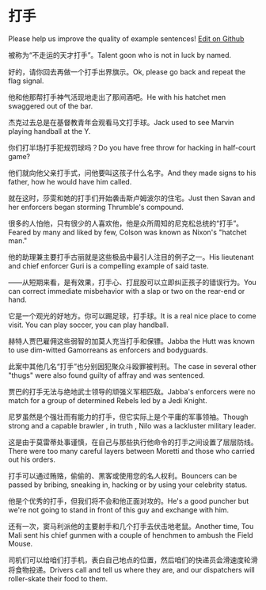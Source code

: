 # 打手

Please help us improve the quality of example sentences! [Edit on Github](https://github.com/jiyushe/jiyu-example-sentence-source/blob/main/chinese/dashou.md)

<p><span class="chinese">被称为“不走运的天才打手”。</span><span class="english">Talent goon who is not in luck by named.</span></p>

<p><span class="chinese">好的，请你回去再做一个打手出界旗示。</span><span class="english">Ok, please go back and repeat the flag signal.</span></p>

<p><span class="chinese">他和他那帮打手神气活现地走出了那间酒吧。</span><span class="english">He with his hatchet men swaggered out of the bar.</span></p>

<p><span class="chinese">杰克过去总是在基督教青年会观看马文打手球。</span><span class="english">Jack used to see Marvin playing handball at the Y.</span></p>

<p><span class="chinese">你们打半场打手犯规罚球吗？</span><span class="english">Do you have free throw for hacking in half-court game?</span></p>

<p><span class="chinese">他们就向他父亲打手式，问他要叫这孩子什么名字。</span><span class="english">And they made signs to his father, how he would have him called.</span></p>

<p><span class="chinese">就在这时，莎雯和她的打手们开始袭击斯卢姆波尔的住宅。</span><span class="english">Just then Savan and her enforcers began storming Thrumble's compound.</span></p>

<p><span class="chinese">很多的人怕他，只有很少的人喜欢他，他是众所周知的尼克松总统的“打手”。</span><span class="english">Feared by many and liked by few, Colson was known as Nixon's "hatchet man."</span></p>

<p><span class="chinese">他的助理兼主要打手古丽就是这些极品中最引人注目的例子之一。</span><span class="english">His lieutenant and chief enforcer Guri is a compelling example of said taste.</span></p>

<p><span class="chinese">——从短期来看，是有效果，打手心、打屁股可以立即纠正孩子的错误行为。</span><span class="english">You can correct immediate misbehavior with a slap or two on the rear-end or hand.</span></p>

<p><span class="chinese">它是一个观光的好地方。你可以踢足球，打手球。</span><span class="english">It is a real nice place to come visit. You can play soccer, you can play handball.</span></p>

<p><span class="chinese">赫特人贾巴雇佣这些弱智的加莫人充当打手和保镖。</span><span class="english">Jabba the Hutt was known to use dim-witted Gamorreans as enforcers and bodyguards.</span></p>

<p><span class="chinese">此案中其他几名“打手”也分别因犯聚众斗殴罪被判刑。</span><span class="english">The case in several other "thugs" were also found guilty of affray and was sentenced.</span></p>

<p><span class="chinese">贾巴的打手无法与绝地武士领导的顽强义军相匹敌。</span><span class="english">Jabba's enforcers were no match for a group of determined Rebels led by a Jedi Knight.</span></p>

<p><span class="chinese">尼罗虽然是个强壮而有能力的打手，但它实际上是个平庸的军事领袖。</span><span class="english">Though strong and a capable brawler , in truth , Nilo was a lackluster military leader.</span></p>

<p><span class="chinese">这是由于莫雷蒂处事谨慎，在自己与那些执行他命令的打手之间设置了层层防线。</span><span class="english">There were too many careful layers between Moretti and those who carried out his orders.</span></p>

<p><span class="chinese">打手可以通过贿赂，偷偷的、黑客或使用您的名人权利。</span><span class="english">Bouncers can be passed by bribing, sneaking in, hacking or by using your celebrity status.</span></p>

<p><span class="chinese">他是个优秀的打手，但我们将不会和他正面对攻的。</span><span class="english">He's a good puncher but we're not going to stand in front of this guy and exchange with him.</span></p>

<p><span class="chinese">还有一次，窦马利派他的主要射手和几个打手去伏击地老鼠。</span><span class="english">Another time, Tou Mali sent his chief gunmen with a couple of henchmen to ambush the Field Mouse.</span></p>

<p><span class="chinese">司机们可以给咱们打手机，表白自己地点的位置，然后咱们的快递员会滑速度轮滑将食物投递。</span><span class="english">Drivers call and tell us where they are, and our dispatchers will roller-skate their food to them.</span></p>

